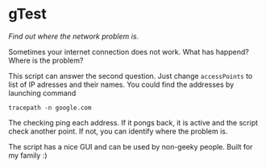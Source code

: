 gTest  
=====

_Find out where the network problem is._

Sometimes your internet connection does not work. What has happend? Where is the problem?

This script can answer the second question. Just change `accessPoints` to list of IP adresses and their names. You could find the addresses by launching command

    tracepath -n google.com

The checking ping each address. If it pongs back, it is active and the script check another point. If not, you can identify where the problem is.

The script has a nice GUI and can be used by non-geeky people. Built for my family :)
